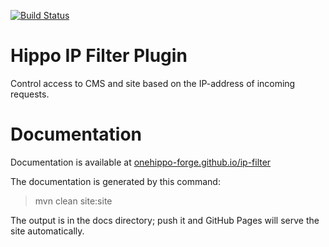 [![Build Status](https://travis-ci.org/onehippo-forge/ip-filter.svg?branch=develop)](https://travis-ci.org/onehippo-forge/ip-filter)

# Hippo IP Filter Plugin

Control access to CMS and site based on the IP-address of incoming requests.

# Documentation 

Documentation is available at [onehippo-forge.github.io/ip-filter](https://onehippo-forge.github.io/ip-filter)

The documentation is generated by this command:

 > mvn clean site:site
 
The output is in the docs directory; push it and GitHub Pages will serve the site automatically. 
